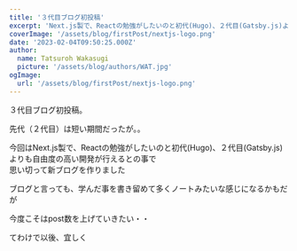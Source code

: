 ```yaml
---
title: '３代目ブログ初投稿'
excerpt: 'Next.js製で、Reactの勉強がしたいのと初代(Hugo)、２代目(Gatsby.js)よりも自由度の高い開発が行えるとの事で　思い切って新ブログを作りました'
coverImage: '/assets/blog/firstPost/nextjs-logo.png'
date: '2023-02-04T09:50:25.000Z'
author:
  name: Tatsuroh Wakasugi
  picture: '/assets/blog/authors/WAT.jpg'
ogImage:
  url: '/assets/blog/firstPost/nextjs-logo.png'
---
```


３代目ブログ初投稿。

先代（２代目）は短い期間だったが。。

今回はNext.js製で、Reactの勉強がしたいのと初代(Hugo)、２代目(Gatsby.js)よりも自由度の高い開発が行えるとの事で  
思い切って新ブログを作りました

ブログと言っても、学んだ事を書き留めて多くノートみたいな感じになるかもだが

今度こそはpost数を上げていきたい・・


てわけで以後、宜しく